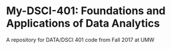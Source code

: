 # My-DSCI-401: Foundations and Applications of Data Analytics
A repository for DATA/DSCI 401 code from Fall 2017 at UMW
